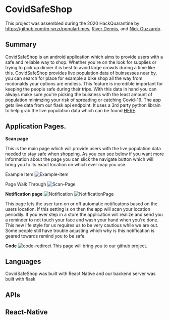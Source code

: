 # CovidSafeShop

This project was assembled during the 2020 HackQuarantine by https://github.com/m-wrzr/populartimes, [River Dennis](https://github.com/scifipanda), and [Nick Guzzardo](https://github.com/NickGuz).

## Summary

CovidSafeShop is an android application which aims to provide users with a safe and reliable way to shop. Whether you're on the look for supplies or trying to pick up dinner it is best to avoid large crowds during a time like this. CovidSafeShop provides live population data of buinsesses near by, you can search for place for example a bike shop all the way from mcdonalds your options are endless.
This feature is incredible important for keeping the people safe during their trips. With this data in hand you can always make sure you're picking the buisness with the least amount of population minimzing your risk of spreading or catching Covid-19.
The app gets live data from our flask api endpoint. It uses a 3rd party python librain to help grab the live population data which can be found [HERE](https://github.com/m-wrzr/populartimes).

## Application Pages.

**Scan page**

This is the main page which will provide users with the live population data needed to stay safe when shopping. As you can see below if you want more information about the page you can slick the navigate button which will bring you to its exact location on which ever map you use.

Example Item
![Example-item](assets/ExampleResult.JPG)

Page Walk Through
![Scan-Page](assets/ScanPage.gif)

**Notification page**
![Notification](assets/Notification.JPG)
![NotificationPage](assets/NotificationPage.JPG)

This page lets the user turn on or off automatic notificatons based on the users location. If this setting is on then the app will scan your location periodily. If you ever step in a store the application will realize and send you a reminder to not touch your face and wash your hand when you're done. This new life style for us requires us to be very cautious while we are out. Some people still have trouble adjusting which why is this notification is geared towards remind you to be safe.

**Code**
![code-redirect](assets/CodePage.JPG)
This page will bring you to our github project.

## Languages

CovidSafeShop was built with React Native and our backend server was built with flask

## APIs

## React-Native
